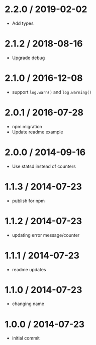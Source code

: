 2.2.0 / 2019-02-02
==================

  * Add types

2.1.2 / 2018-08-16
==================

  * Upgrade debug

2.1.0 / 2016-12-08
==================

  * support `log.warn()` and `log.warning()`

2.0.1 / 2016-07-28
==================

  * npm migration
  * Update readme example

2.0.0 / 2014-09-16
==================

  * Use statsd instead of counters

1.1.3 / 2014-07-23
==================

 * publish for npm

1.1.2 / 2014-07-23
==================

 * updating error message/counter

1.1.1 / 2014-07-23
==================

 * readme updates

1.1.0 / 2014-07-23
==================

 * changing name

1.0.0 / 2014-07-23
==================

 * initial commit
